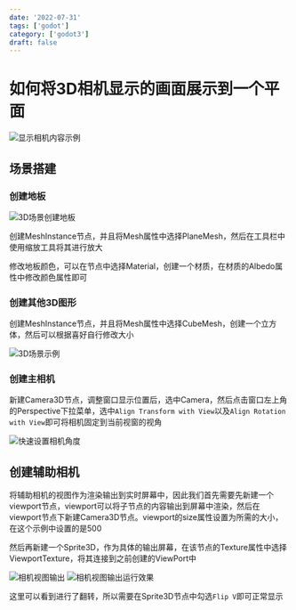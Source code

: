 ```yaml
---
date: '2022-07-31'
tags: ['godot']
category: ['godot3']
draft: false
---
```


# 如何将3D相机显示的画面展示到一个平面

<img alt="显示相机内容示例" src="https://cdn.ipfsscan.io/weibo/large/005ZoLfCgy1hqi51mxl7hj30xg0hs0x7.jpg" data-id="20240608184803" />

## 场景搭建

### 创建地板

<img alt="3D场景创建地板" src="https://cdn.ipfsscan.io/weibo/large/005ZoLfCgy1hqi51zlqrcj30yi0s67a7.jpg" data-id="20240608184823" />

创建MeshInstance节点，并且将Mesh属性中选择PlaneMesh，然后在工具栏中使用缩放工具将其进行放大

修改地板颜色，可以在节点中选择Material，创建一个材质，在材质的Albedo属性中修改颜色属性即可

### 创建其他3D图形

创建MeshInstance节点，并且将Mesh属性中选择CubeMesh，创建一个立方体，然后可以根据喜好自行修改大小

<img alt="3D场景示例" src="https://cdn.ipfsscan.io/weibo/large/005ZoLfCgy1hqi53s1vhrj31ck0q41cm.jpg" data-id="20240608185006" />

### 创建主相机

新建Camera3D节点，调整窗口显示位置后，选中Camera，然后点击窗口左上角的Perspective下拉菜单，选中`Align Transform with View`以及`Align Rotation with View`即可将相机固定到当前视窗的视角

<img alt="快速设置相机角度" src="https://cdn.ipfsscan.io/weibo/large/005ZoLfCgy1hqi543aiwcj30a80nugor.jpg" data-id="20240608185024" />

## 创建辅助相机

将辅助相机的视图作为渲染输出到实时屏幕中，因此我们首先需要先新建一个viewport节点，viewport可以将子节点的内容输出到屏幕中渲染，然后在viewport节点下新建Camera3D节点。viewport的size属性设置为所需的大小，在这个示例中设置的是500

然后再新建一个Sprite3D，作为具体的输出屏幕，在该节点的Texture属性中选择ViewportTexture，将其连接到之前创建的ViewPort中

<img alt="相机视图输出" src="https://cdn.ipfsscan.io/weibo/large/005ZoLfCgy1hqi54bqdb0j306w03gt8s.jpg" data-id="20240608185038" />


<img alt="相机视图输出运行效果" src="https://cdn.ipfsscan.io/weibo/large/005ZoLfCgy1hqi54lakx4j30ws0kcjvs.jpg" data-id="20240608185053" />

这里可以看到进行了翻转，所以需要在Sprite3D节点中勾选`Flip V`即可正常显示
